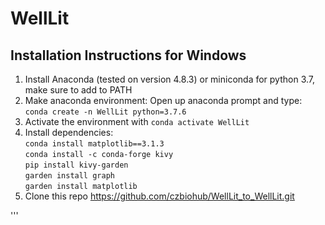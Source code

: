 # WellLit

## Installation Instructions for Windows
1. Install Anaconda (tested on version 4.8.3) or miniconda for python 3.7, make sure to add to PATH
2. Make anaconda environment:
        Open up anaconda prompt and type: `conda create -n WellLit python=3.7.6`
3. Activate the environment with `conda activate WellLit`
4. Install dependencies:<br/>
        `conda install matplotlib==3.1.3`<br/>
        `conda install -c conda-forge kivy`<br/>
        `pip install kivy-garden`<br/>
        `garden install graph`<br/>
        `garden install matplotlib`<br/>
5. Clone this repo https://github.com/czbiohub/WellLit_to_WellLit.git






'''
